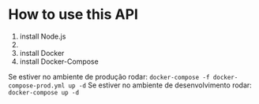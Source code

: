 <h1> How to use this API </h1>
<ol>
<li>install Node.js<br></li>
<li><li>install Docker<br></li>
<li>install Docker-Compose<br></li>
</ol>
Se estiver no ambiente de produção rodar:
<code>docker-compose -f docker-compose-prod.yml up -d</code>
Se estiver no ambiente de desenvolvimento rodar:
<code>docker-compose up -d</code>
